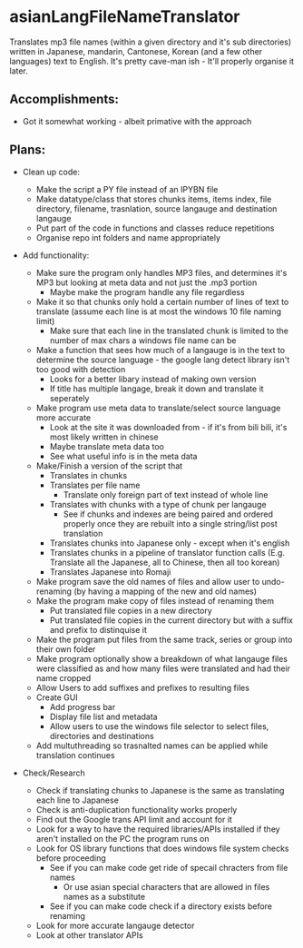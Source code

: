 # asianLangFileNameTranslator
Translates mp3 file names (within a given directory and it's sub directories) written in Japanese, mandarin, Cantonese, Korean (and a few other languages) text to English. It's pretty cave-man ish - It'll properly organise it later.

Accomplishments:
------
- Got it somewhat working - albeit primative with the approach

Plans:
------
- Clean up code:
  - Make the script a PY file instead of an IPYBN file
  - Make datatype/class that stores chunks items, items index, file directory, filename, trasnlation, source langauge and destination langauge
  - Put part of the code in functions and classes reduce repetitions
  - Organise repo int folders and name appropriately
  
- Add functionality:
  - Make sure the program only handles MP3 files, and determines it's MP3 but looking at meta data and not just the .mp3 portion
    - Maybe make the program handle any file regardless
  - Make it so that chunks only hold a certain number of lines of text to translate (assume each line is at most the windows 10 file naming limit)
    - Make sure that each line in the translated chunk is limited to the number of max chars a windows file name can be
  - Make a function that sees how much of a langauge is in the text to determine the source language - the google lang detect library isn't too good with detection
    - Looks for a better libary instead of making own version
    - If title has multiple langage, break it down and translate it seperately
  - Make program use meta data to translate/select source language more accurate
    - Look at the site it was downloaded from - if it's from bili bili, it's most likely written in chinese
    - Maybe translate meta data too
    - See what useful info is in the meta data
  - Make/Finish a version of the script that
    - Translates in chunks
    - Translates per file name
      - Translate only foreign part of text instead of whole line
    - Translates with chunks with a type of chunk per langauge
      - See if chunks and indexes are being paired and ordered properly once they are rebuilt into a single string/list post translation 
    - Translates chunks into Japanese only - except when it's english
    - Translates chunks in a pipeline of translator function calls (E.g. Translate all the Japanese, all to Chinese, then all too korean)
    - Translates Japanese into Romaji
  - Make program save the old names of files and allow user to undo-renaming (by having a mapping of the new and old names) 
  - Make the program make copy of files instead of renaming them
    - Put translated file copies in a new directory
    - Put translated file copies in the current directory but with a suffix and prefix to distinquise it
  - Make the program put files from the same track, series or group into their own folder
  - Make program optionally show a breakdown of what langauge files were classified as and how many files were translated and had their name cropped
  - Allow Users to add suffixes and prefixes to resulting files
  - Create GUI
    - Add progress bar
    - Display file list and metadata
    - Allow users to use the windows file selector to select files, directories and destinations
  - Add multuthreading so trasnalted names can be applied while translation continues

- Check/Research
  - Check if translating chunks to Japanese is the same as translating each line to Japanese
  - Check is anti-duplication functionality works properly
  - Find out the Google trans API limit and account for it
  - Look for a way to have the required libraries/APIs installed if they aren't installed on the PC the program runs on
  - Look for OS library functions that does windows file system checks before proceeding
    - See if you can make code get ride of specail chracters from file names
      - Or use asian special characters that are allowed in files names as a substitute
    - See if you can make code check if a directory exists before renaming
  - Look for more accurate langauge detector
  - Look at other translator APIs
